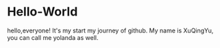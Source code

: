 # Hello-World
hello,everyone! It's my start my journey of github. My name is XuQingYu, you can call me yolanda as well.
